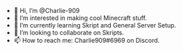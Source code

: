 - 👋 Hi, I’m @Charlie-909
- 👀 I’m interested in making cool Minecraft stuff.
- 🌱 I’m currently learning Skript and General Server Setup.
- 💞️ I’m looking to collaborate on Skripts.
- 📫 How to reach me: Charlie909#6969 on Discord.

<!---
Charlie-909/Charlie-909 is a ✨ special ✨ repository because its `README.md` (this file) appears on your GitHub profile.
You can click the Preview link to take a look at your changes.
--->

